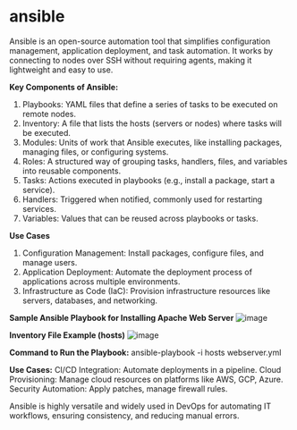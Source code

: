 # ansible
Ansible is an open-source automation tool that simplifies configuration management, application deployment, and task automation. It works by connecting to nodes over SSH without requiring agents, making it lightweight and easy to use.

**Key Components of Ansible:**

1. Playbooks: YAML files that define a series of tasks to be executed on remote nodes.
2. Inventory: A file that lists the hosts (servers or nodes) where tasks will be executed.
3. Modules: Units of work that Ansible executes, like installing packages, managing files, or configuring systems.
4. Roles: A structured way of grouping tasks, handlers, files, and variables into reusable components.
5. Tasks: Actions executed in playbooks (e.g., install a package, start a service).
6. Handlers: Triggered when notified, commonly used for restarting services.
7. Variables: Values that can be reused across playbooks or tasks.

**Use Cases**
1. Configuration Management: Install packages, configure files, and manage users.
2. Application Deployment: Automate the deployment process of applications across multiple environments.
3. Infrastructure as Code (IaC): Provision infrastructure resources like servers, databases, and networking.

**Sample Ansible Playbook for Installing Apache Web Server**
![image](https://github.com/user-attachments/assets/54614873-a473-437c-9adc-93220ae74ed3)


**Inventory File Example (hosts)**
![image](https://github.com/user-attachments/assets/26237c3d-8888-41d5-b25b-a2bede210123)

**Command to Run the Playbook:**
ansible-playbook -i hosts webserver.yml


**Use Cases:**
CI/CD Integration: Automate deployments in a pipeline.
Cloud Provisioning: Manage cloud resources on platforms like AWS, GCP, Azure.
Security Automation: Apply patches, manage firewall rules.

Ansible is highly versatile and widely used in DevOps for automating IT workflows, ensuring consistency, and reducing manual errors.









